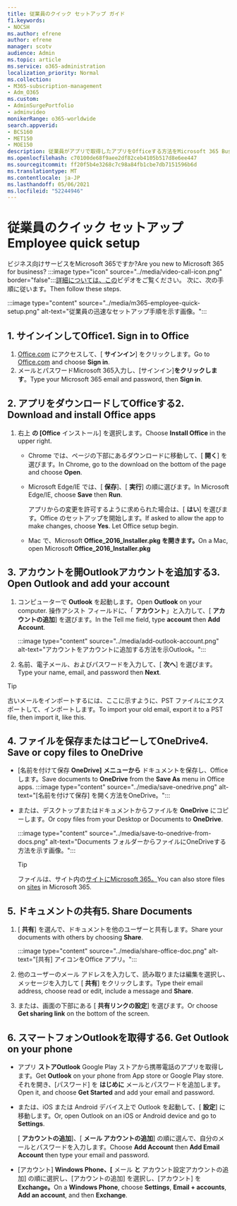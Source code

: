 ```yaml
---
title: 従業員のクイック セットアップ ガイド
f1.keywords:
- NOCSH
ms.author: efrene
author: efrene
manager: scotv
audience: Admin
ms.topic: article
ms.service: o365-administration
localization_priority: Normal
ms.collection:
- M365-subscription-management
- Adm_O365
ms.custom:
- AdminSurgePortfolio
- adminvideo
monikerRange: o365-worldwide
search.appverid:
- BCS160
- MET150
- MOE150
description: 従業員がアプリで取得したアプリをOfficeする方法をMicrosoft 365 Business Premium。
ms.openlocfilehash: c70100de68f9aee2df82ceb4105b517d8e6ee447
ms.sourcegitcommit: ff20f5b4e3268c7c98a84fb1cbe7db7151596b6d
ms.translationtype: MT
ms.contentlocale: ja-JP
ms.lasthandoff: 05/06/2021
ms.locfileid: "52244946"
---
```

# <a name="employee-quick-setup"></a><span data-ttu-id="e50ae-103">従業員のクイック セットアップ</span><span class="sxs-lookup"><span data-stu-id="e50ae-103">Employee quick setup</span></span>

<span data-ttu-id="e50ae-104">ビジネス向けサービスをMicrosoft 365ですか?</span><span class="sxs-lookup"><span data-stu-id="e50ae-104">Are you new to Microsoft 365 for business?</span></span> :::image type="icon" source="../media/video-call-icon.png" border="false":::[詳細については、この](../business/microsoft-365-business-start.md)ビデオをご覧ください。 <span data-ttu-id="e50ae-106">次に、次の手順に従います。</span><span class="sxs-lookup"><span data-stu-id="e50ae-106">Then follow these steps.</span></span>

:::image type="content" source="../media/m365-employee-quick-setup.png" alt-text="従業員の迅速なセットアップ手順を示す画像。":::

## <a name="1-sign-in-to-office"></a><span data-ttu-id="e50ae-108">1. サインインしてOffice</span><span class="sxs-lookup"><span data-stu-id="e50ae-108">1. Sign in to Office</span></span>

1. <span data-ttu-id="e50ae-109">[Office.com](https://office.com) にアクセスして、[ **サインイン**] をクリックします。</span><span class="sxs-lookup"><span data-stu-id="e50ae-109">Go to [Office.com](https://office.com) and choose **Sign in**.</span></span>
1. <span data-ttu-id="e50ae-110">メールとパスワードMicrosoft 365入力し、[サインイン]**をクリックします**。</span><span class="sxs-lookup"><span data-stu-id="e50ae-110">Type your Microsoft 365 email and password, then **Sign in**.</span></span>

## <a name="2-download-and-install-office-apps"></a><span data-ttu-id="e50ae-111">2. アプリをダウンロードしてOfficeする</span><span class="sxs-lookup"><span data-stu-id="e50ae-111">2. Download and install Office apps</span></span>

1. <span data-ttu-id="e50ae-112">右上 **の [Office** インストール] を選択します。</span><span class="sxs-lookup"><span data-stu-id="e50ae-112">Choose **Install Office** in the upper right.</span></span>
    - <span data-ttu-id="e50ae-113">Chrome では、ページの下部にあるダウンロードに移動して、[ **開く**] を選びます。</span><span class="sxs-lookup"><span data-stu-id="e50ae-113">In Chrome, go to the download on the bottom of the page and choose **Open**.</span></span>
    - <span data-ttu-id="e50ae-114">Microsoft Edge/IE では、[ **保存**]、[ **実行**] の順に選びます。</span><span class="sxs-lookup"><span data-stu-id="e50ae-114">In Microsoft Edge/IE, choose **Save** then **Run**.</span></span>
    
        <span data-ttu-id="e50ae-p102">アプリからの変更を許可するように求められた場合は、[ **はい**] を選びます。Office のセットアップを開始します。</span><span class="sxs-lookup"><span data-stu-id="e50ae-p102">If asked to allow the app to make changes, choose **Yes**. Let Office setup begin.</span></span>
    - <span data-ttu-id="e50ae-117">Mac で、Microsoft **Office_2016_Installer.pkg を開きます。**</span><span class="sxs-lookup"><span data-stu-id="e50ae-117">On a Mac, open Microsoft **Office_2016_Installer.pkg**</span></span>

## <a name="3-open-outlook-and-add-your-account"></a><span data-ttu-id="e50ae-118">3. アカウントを開Outlookアカウントを追加する</span><span class="sxs-lookup"><span data-stu-id="e50ae-118">3. Open Outlook and add your account</span></span>

1. <span data-ttu-id="e50ae-119">コンピューターで **Outlook** を起動します。</span><span class="sxs-lookup"><span data-stu-id="e50ae-119">Open **Outlook** on your computer.</span></span> <span data-ttu-id="e50ae-120">操作アシスト フィールドに、「 **アカウント**」と入力して、[ **アカウントの追加**] を選びます。</span><span class="sxs-lookup"><span data-stu-id="e50ae-120">In the Tell me field, type **account** then **Add Account**.</span></span>

    :::image type="content" source="../media/add-outlook-account.png" alt-text="アカウントをアカウントに追加する方法を示Outlook。":::

1. <span data-ttu-id="e50ae-122">名前、電子メール、およびパスワードを入力して、[ **次へ**] を選びます。</span><span class="sxs-lookup"><span data-stu-id="e50ae-122">Type your name, email, and password then **Next**.</span></span>

> [!TIP]
> <span data-ttu-id="e50ae-123">古いメールをインポートするには、ここに示すように、PST ファイルにエクスポートして、インポートします。</span><span class="sxs-lookup"><span data-stu-id="e50ae-123">To import your old email, export it to a PST file, then import it, like this.</span></span>

## <a name="4-save-or-copy-files-to-onedrive"></a><span data-ttu-id="e50ae-124">4. ファイルを保存またはコピーしてOneDrive</span><span class="sxs-lookup"><span data-stu-id="e50ae-124">4. Save or copy files to OneDrive</span></span>

- <span data-ttu-id="e50ae-125">[名前を付けて保存 **OneDrive]** **メニューから** ドキュメントを保存し、Officeします。</span><span class="sxs-lookup"><span data-stu-id="e50ae-125">Save documents to **OneDrive** from the **Save As** menu in Office apps.</span></span>
    :::image type="content" source="../media/save-onedrive.png" alt-text="[名前を付けて保存] を開く方法をOneDrive。":::

- <span data-ttu-id="e50ae-127">または、デスクトップまたはドキュメントからファイルを **OneDrive** にコピーします。</span><span class="sxs-lookup"><span data-stu-id="e50ae-127">Or copy files from your Desktop or Documents to **OneDrive**.</span></span>

    :::image type="content" source="../media/save-to-onedrive-from-docs.png" alt-text="Documents フォルダーからファイルにOneDriveする方法を示す画像。":::

    > [!TIP]
    > <span data-ttu-id="e50ae-129">ファイルは、サイト内の[サイトにMicrosoft 365。](https://support.microsoft.com/office/d18d21a0-1f9f-4f6c-ac45-d52afa0a4a2e)</span><span class="sxs-lookup"><span data-stu-id="e50ae-129">You can also store files on [sites](https://support.microsoft.com/office/d18d21a0-1f9f-4f6c-ac45-d52afa0a4a2e) in Microsoft 365.</span></span>

## <a name="5-share-documents"></a><span data-ttu-id="e50ae-130">5. ドキュメントの共有</span><span class="sxs-lookup"><span data-stu-id="e50ae-130">5. Share Documents</span></span>

1. <span data-ttu-id="e50ae-131">[ **共有**] を選んで、ドキュメントを他のユーザーと共有します。</span><span class="sxs-lookup"><span data-stu-id="e50ae-131">Share your documents with others by choosing **Share**.</span></span>

    :::image type="content" source="../media/share-office-doc.png" alt-text="[共有] アイコンをOffice アプリ。":::

1. <span data-ttu-id="e50ae-133">他のユーザーのメール アドレスを入力して、読み取りまたは編集を選択し、メッセージを入力して [ **共有**] をクリックします。</span><span class="sxs-lookup"><span data-stu-id="e50ae-133">Type their email address, choose read or edit, include a message and **Share**.</span></span>
1. <span data-ttu-id="e50ae-134">または、画面の下部にある [ **共有リンクの設定**] を選びます。</span><span class="sxs-lookup"><span data-stu-id="e50ae-134">Or choose **Get sharing link** on the bottom of the screen.</span></span>

## <a name="6-get-outlook-on-your-phone"></a><span data-ttu-id="e50ae-135">6. スマートフォンOutlookを取得する</span><span class="sxs-lookup"><span data-stu-id="e50ae-135">6. Get Outlook on your phone</span></span>

- <span data-ttu-id="e50ae-136">アプリ **ストアOutlook** Google Play ストアから携帯電話のアプリを取得します。</span><span class="sxs-lookup"><span data-stu-id="e50ae-136">Get **Outlook** on your phone from App store or Google Play store.</span></span> <span data-ttu-id="e50ae-137">それを開き、[パスワード] を **はじめに** メールとパスワードを追加します。</span><span class="sxs-lookup"><span data-stu-id="e50ae-137">Open it, and choose **Get Started** and add your email and password.</span></span>
- <span data-ttu-id="e50ae-138">または、iOS または Android デバイス上で Outlook を起動して、[ **設定**] に移動します。</span><span class="sxs-lookup"><span data-stu-id="e50ae-138">Or, open Outlook on an iOS or Android device and go to **Settings**.</span></span>

    <span data-ttu-id="e50ae-139">[ **アカウントの追加**]、[ **メール アカウントの追加**] の順に選んで、自分のメールとパスワードを入力します。</span><span class="sxs-lookup"><span data-stu-id="e50ae-139">Choose **Add Account** then **Add Email Account** then type your email and password.</span></span>
- <span data-ttu-id="e50ae-140">[アカウント] **Windows Phone、[** メール **と** アカウント設定アカウントの追加] の順に選択し、[アカウントの追加] を選択し、[アカウント] を **Exchange。**</span><span class="sxs-lookup"><span data-stu-id="e50ae-140">On a **Windows Phone**, choose **Settings**, **Email + accounts**, **Add an account**, and then **Exchange**.</span></span>